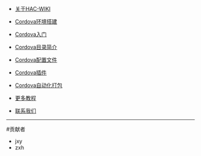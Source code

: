 * [关于HAC-WIKI](index.md)

* [Cordova环境搭建](buildEnv.md)
* [Cordova入门](getStart.md)
* [Cordova目录简介](direction.md)
* [Cordova配置文件](config.md)
* [Cordova插件](plugin.md)
* [Cordova自动化打包](autoBuild.md)

* [更多教程](moreinfo.md)

* [联系我们](contact.md)

------------------------

#贡献者

* jxy   
* zxh
